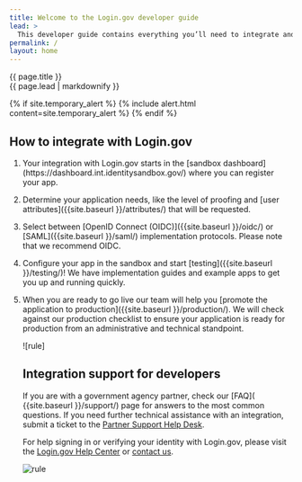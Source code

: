 ```yaml
---
title: Welcome to the Login.gov developer guide
lead: >
  This developer guide contains everything you’ll need to integrate and deploy your application with Login.gov.
permalink: /
layout: home
---
```


<section class="usa-section usa-section--dark">
  <div class="grid-container">
    <div class="usa-display">{{ page.title }}</div>
    <div class="usa-intro">{{ page.lead | markdownify }}</div>
  </div>
</section>

<section class="usa-section grid-container usa-prose" markdown="1">

  {% if site.temporary_alert %}
    {% include alert.html content=site.temporary_alert %}
  {% endif %}

# How to integrate with Login.gov

<ol class="usa-process-list">
  <li class="usa-process-list__item padding-bottom-4">
    <p class="usa-process-list__heading font-sans-xl line-height-sans-1">
      Your integration with Login.gov starts in the [sandbox dashboard](https://dashboard.int.identitysandbox.gov/) where you can register your app.
    </p>
  </li>


 <li class="usa-process-list__item padding-bottom-4">
    <p class="usa-process-list__heading font-sans-xl line-height-sans-1">
      Determine your application needs, like the level of proofing and [user attributes]({{site.baseurl }}/attributes/) that will be requested.
    </p>
  </li>

 
<li class="usa-process-list__item padding-bottom-4">
    <p class="usa-process-list__heading font-sans-xl line-height-sans-1">
      Select between [OpenID Connect (OIDC)]({{site.baseurl }}/oidc/) or [SAML]({{site.baseurl }}/saml/) implementation protocols. Please note that we recommend OIDC.
      </p>
    </li>


<li class="usa-process-list__item padding-bottom-4">
    <p class="usa-process-list__heading font-sans-xl line-height-sans-1">
      Configure your app in the sandbox and start [testing]({{site.baseurl }}/testing/)! We have implementation guides and example apps to get you up and running quickly.
      </p>
    </li>


<li class="usa-process-list__item padding-bottom-4">
    <p class="usa-process-list__heading font-sans-xl line-height-sans-1">
      When you are ready to go live our team will help you [promote the application to production]({{site.baseurl }}/production/). 
We will check against our production checklist to ensure your application is ready for production from an administrative and technical standpoint.
      </p>
    </li>

![rule]

## Integration support for developers
If you are with a government agency partner, check our [FAQ]( {{site.baseurl }}/support/) page for answers to the most common questions. If you need further technical assistance with an integration, submit a ticket to the [Partner Support Help Desk](https://zendesk.login.gov). 

For help signing in or verifying your identity with Login.gov, please visit the [Login.gov Help Center](https://login.gov/help/) or [contact us](https://login.gov/contact/).

![rule](https://user-images.githubusercontent.com/90725258/232109818-e379b186-f486-43dc-a3fd-cd151d1ec804.svg)
</section>
